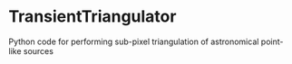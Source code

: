 # TransientTriangulator
Python code for performing sub-pixel triangulation of astronomical point-like sources
